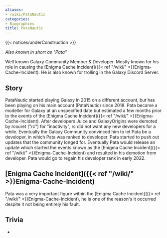 ```yaml
---
aliases:
- /wiki/PataNautic
categories:
- Biographies
title: PataNautic
---  
```


{{< notices/underConstruction >}} 

_Also known in short as "Pata"_

Well known Galaxy Community Member & Developer. Mostly known for his role in causing the [Enigma Cache Incident]({{< ref "/wiki/" >}}Enigma-Cache-Incident). He is also known for trolling in the Galaxy Discord Server.

## Story

PataNautic started playing Galaxy in 2015 on a different account, but has been playing on his main account (PataNautic) since 2018. Pata became a modeller for Galaxy at an unspecified date but estimated a few months prior to the events of the [Enigma Cache Incident]({{< ref "/wiki/" >}}Enigma-Cache-Incident). After developers Juice and GalaxyOrigins were demoted by rcouret ("rc") for "inactivity", rc did not want any new developers for a while. Eventually the Galaxy Community convinced him to let Pata be a developer, in which Pata was ranked to developer. Pata started to push out updates that the community longed for. Eventually Pata would release an update which started the events known as the [Enigma Cache Incident]({{< ref "/wiki/" >}}Enigma-Cache-Incident) and resulted in his demotion from developer. Pata would go to regain his developer rank in early 2022.

## [Enigma Cache Incident]({{< ref "/wiki/" >}}Enigma-Cache-Incident) 

Pata was a very important figure within the [Enigma Cache Incident]({{< ref "/wiki/" >}}Enigma-Cache-Incident), he is one of the reason's it occurred despite it not being entirely his fault.

## Trivia

-